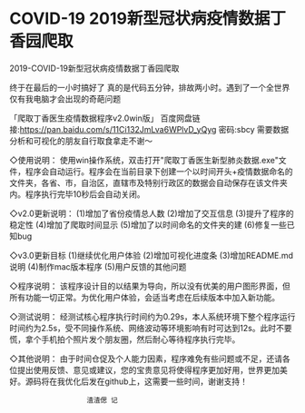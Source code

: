 # COVID-19 2019新型冠状病疫情数据丁香园爬取
2019-COVID-19新型冠状病疫情数据丁香园爬取

终于在最后的一小时搞好了
真的是代码五分钟，排故两小时。遇到了一个全世界仅有我电脑才会出现的奇葩问题

「爬取丁香医生疫情数据程序v2.0win版」
百度网盘链接:https://pan.baidu.com/s/11Ci132JmLva6WPlvD_yQyg  密码:sbcy
需要数据分析和可视化的朋友自行取食拿走不谢～

◇使用说明：
使用win操作系统，双击打开"爬取丁香医生新型肺炎数据.exe"文件，程序会自动运行。程序会在当前目录下创建一个以时间开头+疫情数据命名的文件夹，各省、市，自治区，直辖市及特别行政区的数据会自动保存在该文件夹内。程序执行完毕10秒后会自动关闭。

◇v2.0更新说明：
(1)增加了省份疫情总人数
(2)增加了交互信息
(3)提升了程序的稳定性
(4)增加了爬取时间显示
(5)增加了以时间命名的文件夹的建
(6)修复一些已知bug

◇v3.0更新目标
(1)继续优化用户体验
(2)增加可视化进度条
(3)增加README.md说明
(4)制作mac版本程序
(5)用户反馈的其他问题

◇程序说明：
该程序设计目的以结果为导向，所以没有优美的用户图形界面，但所有功能一切正常。为优化用户体验，会适当考虑在后续版本中加入新功能。

◇测试说明：
经测试核心程序执行时间约为0.29s，本人系统环境下整个程序运行时间约为2.5s，受不同操作系统、网络波动等环境影响有时可达到12s。此时不要慌，拿个手机拍个照片发个朋友圈，然后耐心等待程序执行完毕。

◇其他说明：
由于时间仓促及个人能力因素，程序难免有些问题或不足，还请各位提出使用反馈、意见或建议，您的宝贵意见将使得程序更加好用，世界更加美好。源码将在我优化后发在github上，这需要一些时间，谢谢支持！

                       渣渣偲 记
